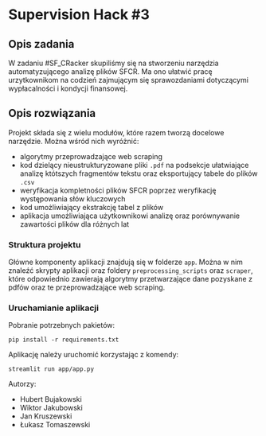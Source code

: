 # Supervision Hack #3 

## Opis zadania
W zadaniu #SF_CRacker skupiliśmy się na stworzeniu narzędzia automatyzującego analizę plików SFCR. Ma ono ułatwić pracę urzytkownikom na codzień zajmującym się sprawozdaniami dotyczącymi wypłacalności i kondycji finansowej.

## Opis rozwiązania
Projekt składa się z wielu modułów, które razem tworzą docelowe narzędzie. Można wśród nich wyróżnić:
- algorytmy przeprowadzające web scraping
- kod dzielący nieustrukturyzowane pliki `.pdf` na podsekcje ułatwiające analizę któtszych fragmentów tekstu oraz eksportujący tabele do plików `.csv`
- weryfikacja kompletności plików SFCR poprzez weryfikację występowania słów kluczowych
- kod umożliwiający ekstrakcję tabel z plików
- aplikacja umożliwiająca użytkownikowi analizę oraz porównywanie zawartości plików dla różnych lat

### Struktura projektu
Główne komponenty aplikacji znajdują się w folderze `app`. Można w nim znaleźć skrypty aplikacji oraz foldery `preprocessing_scripts` oraz `scraper`, które odpowiednio zawierają algorytmy przetwarzające dane pozyskane z pdfów oraz te przeprowadzające web scraping.

### Uruchamianie aplikacji
Pobranie potrzebnych pakietów:
```
pip install -r requirements.txt
```
Aplikację należy uruchomić korzystając z komendy:
```
streamlit run app/app.py
```

Autorzy:
- Hubert Bujakowski
- Wiktor Jakubowski
- Jan Kruszewski
- Łukasz Tomaszewski
